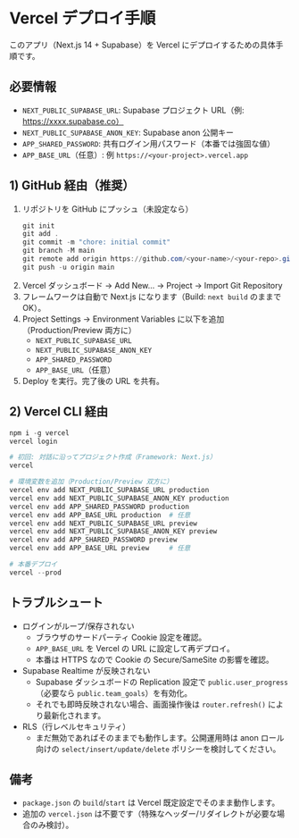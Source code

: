 # Vercel デプロイ手順

このアプリ（Next.js 14 + Supabase）を Vercel にデプロイするための具体手順です。

## 必要情報
- `NEXT_PUBLIC_SUPABASE_URL`: Supabase プロジェクト URL（例: https://xxxx.supabase.co）
- `NEXT_PUBLIC_SUPABASE_ANON_KEY`: Supabase anon 公開キー
- `APP_SHARED_PASSWORD`: 共有ログイン用パスワード（本番では強固な値）
- `APP_BASE_URL`（任意）: 例 `https://<your-project>.vercel.app`

## 1) GitHub 経由（推奨）
1. リポジトリを GitHub にプッシュ（未設定なら）
   ```powershell
   git init
   git add .
   git commit -m "chore: initial commit"
   git branch -M main
   git remote add origin https://github.com/<your-name>/<your-repo>.git
   git push -u origin main
   ```
2. Vercel ダッシュボード → Add New… → Project → Import Git Repository
3. フレームワークは自動で Next.js になります（Build: `next build` のままでOK）。
4. Project Settings → Environment Variables に以下を追加（Production/Preview 両方に）
   - `NEXT_PUBLIC_SUPABASE_URL`
   - `NEXT_PUBLIC_SUPABASE_ANON_KEY`
   - `APP_SHARED_PASSWORD`
   - `APP_BASE_URL`（任意）
5. Deploy を実行。完了後の URL を共有。

## 2) Vercel CLI 経由
```powershell
npm i -g vercel
vercel login

# 初回: 対話に沿ってプロジェクト作成（Framework: Next.js）
vercel

# 環境変数を追加（Production/Preview 双方に）
vercel env add NEXT_PUBLIC_SUPABASE_URL production
vercel env add NEXT_PUBLIC_SUPABASE_ANON_KEY production
vercel env add APP_SHARED_PASSWORD production
vercel env add APP_BASE_URL production  # 任意
vercel env add NEXT_PUBLIC_SUPABASE_URL preview
vercel env add NEXT_PUBLIC_SUPABASE_ANON_KEY preview
vercel env add APP_SHARED_PASSWORD preview
vercel env add APP_BASE_URL preview     # 任意

# 本番デプロイ
vercel --prod
```

## トラブルシュート
- ログインがループ/保存されない
  - ブラウザのサードパーティ Cookie 設定を確認。
  - `APP_BASE_URL` を Vercel の URL に設定して再デプロイ。
  - 本番は HTTPS なので Cookie の Secure/SameSite の影響を確認。
- Supabase Realtime が反映されない
  - Supabase ダッシュボードの Replication 設定で `public.user_progress`（必要なら `public.team_goals`）を有効化。
  - それでも即時反映されない場合、画面操作後は `router.refresh()` により最新化されます。
- RLS（行レベルセキュリティ）
  - まだ無効であればそのままでも動作します。公開運用時は anon ロール向けの `select/insert/update/delete` ポリシーを検討してください。

## 備考
- `package.json` の `build`/`start` は Vercel 既定設定でそのまま動作します。
- 追加の `vercel.json` は不要です（特殊なヘッダー/リダイレクトが必要な場合のみ検討）。

